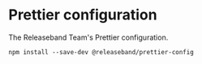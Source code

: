 # Prettier configuration

The Releaseband Team's Prettier configuration.

`npm install --save-dev @releaseband/prettier-config`
